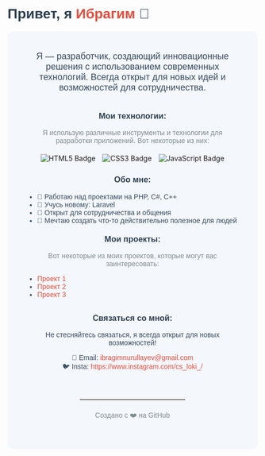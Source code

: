 <h1 style="font-family: 'Arial', sans-serif; color: #2c3e50;">Привет, я <span style="color: #e74c3c;">Ибрагим</span> 👋</h1>
<div align="center" style="background-color: #f4f7fc; padding: 40px; border-radius: 10px; max-width: 800px; margin: auto;">
  <p style="font-family: 'Arial', sans-serif; font-size: 18px; color: #34495e; max-width: 600px; margin: 0 auto;">
    Я — разработчик, создающий инновационные решения с использованием современных технологий. Всегда открыт для новых идей и возможностей для сотрудничества.
  </p>
  <br>

  
  <h3 style="color: #2c3e50; font-family: 'Arial', sans-serif; margin-top: 20px;">Мои технологии:</h3>
  <p style="font-family: 'Arial', sans-serif; color: #7f8c8d;">Я использую различные инструменты и технологии для разработки приложений. Вот некоторые из них:</p>
  
  <div>
    <img src="https://img.shields.io/badge/HTML5-%23E34F26?style=flat-square&logo=html5&logoColor=white" alt="HTML5 Badge" style="margin: 5px;">
    <img src="https://img.shields.io/badge/CSS3-%231572B6?style=flat-square&logo=css3&logoColor=white" alt="CSS3 Badge" style="margin: 5px;">
    <img src="https://img.shields.io/badge/JavaScript-%23F7DF1E?style=flat-square&logo=javascript&logoColor=black" alt="JavaScript Badge" style="margin: 5px;">
  </div>

  <h3 style="color: #2c3e50; font-family: 'Arial', sans-serif; margin-top: 20px;">Обо мне:</h3>
  <ul style="font-family: 'Arial', sans-serif; color: #34495e; text-align: left; max-width: 600px; margin: 0 auto; padding-left: 20px;">
    <li>🔭 Работаю над проектами на PHP, C#, C++</li>
    <li>🌱 Учусь новому: Laravel</li>
    <li>💬 Открыт для сотрудничества и общения</li>
    <li>🚀 Мечтаю создать что-то действительно полезное для людей</li>
  </ul>
  
  <h3 style="color: #2c3e50; font-family: 'Arial', sans-serif; margin-top: 20px;">Мои проекты:</h3>
  <p style="font-family: 'Arial', sans-serif; color: #7f8c8d;">Вот некоторые из моих проектов, которые могут вас заинтересовать:</p>
  <ul style="font-family: 'Arial', sans-serif; color: #34495e; text-align: left; max-width: 600px; margin: 0 auto; padding-left: 20px;">
    <li><a href="https://github.com/LokiChan69/MUNIM" style="color: #e74c3c; text-decoration: none;">Проект 1</a></li>
    <li><a href="https://github.com/LokiChan69/Online-shop-proj" style="color: #e74c3c; text-decoration: none;">Проект 2</a></li>
    <li><a href="https://github.com/LokiChan69/PortfolioProj" style="color: #e74c3c; text-decoration: none;">Проект 3</a></li>
  </ul>

  <h3 style="color: #2c3e50; font-family: 'Arial', sans-serif; margin-top: 30px;">Связаться со мной:</h3>
  <p style="font-family: 'Arial', sans-serif; color: #34495e;">Не стесняйтесь связаться, я всегда открыт для новых возможностей!</p>
  <p style="font-family: 'Arial', sans-serif; color: #34495e;">
    📧 Email: <a href="mailto:your.email@example.com" style="color: #e74c3c; text-decoration: none;">ibragimnurullayev@gmail.com</a><br>
    🐦 Insta: <a href="https://twitter.com/yourusername" style="color: #e74c3c; text-decoration: none;">https://www.instagram.com/cs_loki_/</a>
  </p>
  
  <br>
  <hr style="border: 1px solid #eaeaea; width: 50%; margin: 20px auto;">
  <p style="font-family: 'Arial', sans-serif; color: #7f8c8d;">Создано с ❤️ на GitHub</p>
</div>
